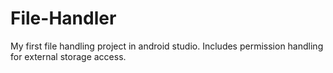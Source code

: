 # File-Handler
My first file handling project in android studio.
Includes permission handling for external storage access.

